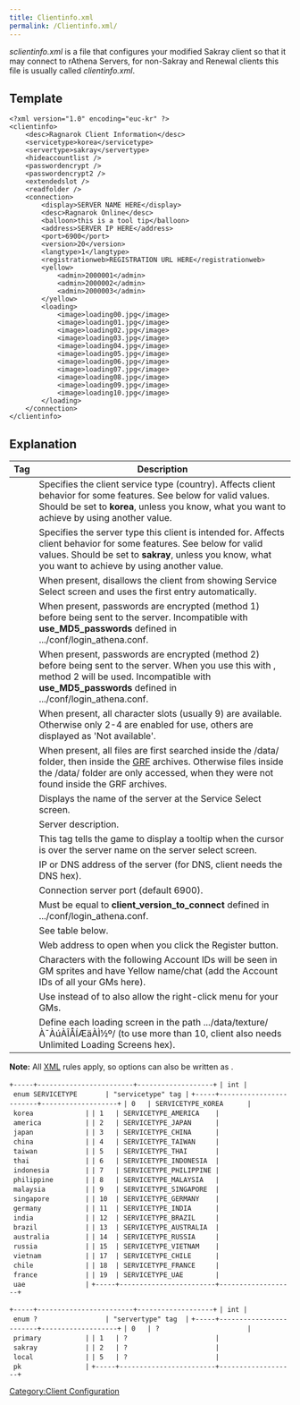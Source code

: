 ```yaml
---
title: Clientinfo.xml
permalink: /Clientinfo.xml/
---
```


*sclientinfo.xml* is a file that configures your modified Sakray client so that it may connect to rAthena Servers, for non-Sakray and Renewal clients this file is usually called *clientinfo.xml*.

Template
--------

    <?xml version="1.0" encoding="euc-kr" ?>
    <clientinfo>
        <desc>Ragnarok Client Information</desc>
        <servicetype>korea</servicetype>
        <servertype>sakray</servertype>
        <hideaccountlist />
        <passwordencrypt />
        <passwordencrypt2 />
        <extendedslot />
        <readfolder />
        <connection>
            <display>SERVER NAME HERE</display>
            <desc>Ragnarok Online</desc>
            <balloon>this is a tool tip</balloon>
            <address>SERVER IP HERE</address>
            <port>6900</port>
            <version>20</version>
            <langtype>1</langtype>
            <registrationweb>REGISTRATION URL HERE</registrationweb>
            <yellow>
                <admin>2000001</admin>
                <admin>2000002</admin>
                <admin>2000003</admin>
            </yellow>
            <loading>
                <image>loading00.jpg</image>
                <image>loading01.jpg</image>
                <image>loading02.jpg</image>
                <image>loading03.jpg</image>
                <image>loading04.jpg</image>
                <image>loading05.jpg</image>
                <image>loading06.jpg</image>
                <image>loading07.jpg</image>
                <image>loading08.jpg</image>
                <image>loading09.jpg</image>
                <image>loading10.jpg</image>
            </loading>
        </connection>
    </clientinfo>

Explanation
-----------

| Tag                  | Description                                                                                                                                                                                                                            |
|----------------------|----------------------------------------------------------------------------------------------------------------------------------------------------------------------------------------------------------------------------------------|
| <servicetype>        | Specifies the client service type (country). Affects client behavior for some features. See below for valid values. Should be set to **korea**, unless you know, what you want to achieve by using another value.                      |
| <servertype>         | Specifies the server type this client is intended for. Affects client behavior for some features. See below for valid values. Should be set to **sakray**, unless you know, what you want to achieve by using another value.           |
| <hideaccountlist />  | When present, disallows the client from showing Service Select screen and uses the first <connection> entry automatically.                                                                                                             |
| <passwordencrypt />  | When present, passwords are encrypted (method 1) before being sent to the server. Incompatible with **use_MD5_passwords** defined in .../conf/login_athena.conf.                                                                    |
| <passwordencrypt2 /> | When present, passwords are encrypted (method 2) before being sent to the server. When you use this with <passwordencrypt />, method 2 will be used. Incompatible with **use_MD5_passwords** defined in .../conf/login_athena.conf. |
| <extendedslot />     | When present, all character slots (usually 9) are available. Otherwise only 2-4 are enabled for use, others are displayed as 'Not available'.                                                                                          |
| <readfolder />       | When present, all files are first searched inside the /data/ folder, then inside the [GRF](GRF) archives. Otherwise files inside the /data/ folder are only accessed, when they were not found inside the GRF archives.    |
| <display>            | Displays the name of the server at the Service Select screen.                                                                                                                                                                          |
| <desc>               | Server description.                                                                                                                                                                                                                    |
| <balloon>            | This tag tells the game to display a tooltip when the cursor is over the server name on the server select screen.                                                                                                                      |
| <address>            | IP or DNS address of the server (for DNS, client needs the DNS hex).                                                                                                                                                                   |
| <port>               | Connection server port (default 6900).                                                                                                                                                                                                 |
| <version>            | Must be equal to **client_version_to_connect** defined in .../conf/login_athena.conf.                                                                                                                                              |
| <langtype>           | See table below.                                                                                                                                                                                                                       |
| <registrationweb>    | Web address to open when you click the Register button.                                                                                                                                                                                |
| <yellow>             | Characters with the following Account IDs will be seen in GM sprites and have Yellow name/chat (add the Account IDs of all your GMs here).                                                                                             |
| <aid>                | Use instead of <yellow> to also allow the right-click menu for your GMs.                                                                                                                                                               |
| <loading>            | Define each loading screen in the path .../data/texture/À¯ÀúÀÎÅÍÆäÀÌ½º/ (to use more than 10, client also needs Unlimited Loading Screens hex).                                                                                        |

**Note:** All [XML](https://en.wikipedia.org/wiki/XML) rules apply, so <tag /> options can also be written as <tag></tag>.

`+-----+------------------------+-------------------+`
`| int | enum SERVICETYPE       | "servicetype" tag |`
`+-----+------------------------+-------------------+`
`| 0   | SERVICETYPE_KOREA      | korea             |`
`| 1   | SERVICETYPE_AMERICA    | america           |`
`| 2   | SERVICETYPE_JAPAN      | japan             |`
`| 3   | SERVICETYPE_CHINA      | china             |`
`| 4   | SERVICETYPE_TAIWAN     | taiwan            |`
`| 5   | SERVICETYPE_THAI       | thai              |`
`| 6   | SERVICETYPE_INDONESIA  | indonesia         |`
`| 7   | SERVICETYPE_PHILIPPINE | philippine        |`
`| 8   | SERVICETYPE_MALAYSIA   | malaysia          |`
`| 9   | SERVICETYPE_SINGAPORE  | singapore         |`
`| 10  | SERVICETYPE_GERMANY    | germany           |`
`| 11  | SERVICETYPE_INDIA      | india             |`
`| 12  | SERVICETYPE_BRAZIL     | brazil            |`
`| 13  | SERVICETYPE_AUSTRALIA  | australia         |`
`| 14  | SERVICETYPE_RUSSIA     | russia            |`
`| 15  | SERVICETYPE_VIETNAM    | vietnam           |`
`| 17  | SERVICETYPE_CHILE      | chile             |`
`| 18  | SERVICETYPE_FRANCE     | france            |`
`| 19  | SERVICETYPE_UAE        | uae               |`
`+-----+------------------------+-------------------+`

`+-----+------------------------+-------------------+`
`| int | enum ?                 | "servertype" tag  |`
`+-----+------------------------+-------------------+`
`| 0   | ?                      | primary           |`
`| 1   | ?                      | sakray            |`
`| 2   | ?                      | local             |`
`| 5   | ?                      | pk                |`
`+-----+------------------------+-------------------+`

[Category:Client Configuration](Category:Client_Configuration)